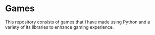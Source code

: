 # Games
This repository consists of games that I have made using Python and a variety of its libraries to enhance gaming experience.
